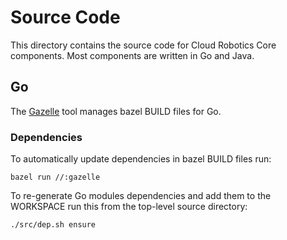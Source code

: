 # Source Code

This directory contains the source code for Cloud Robotics Core components. Most
components are written in Go and Java.

## Go

The [Gazelle](https://github.com/bazelbuild/bazel-gazelle) tool manages bazel
BUILD files for Go.

### Dependencies

To automatically update dependencies in bazel BUILD files run:

```
bazel run //:gazelle
```

To re-generate Go modules dependencies and add them to the WORKSPACE run this
from the top-level source directory:

```
./src/dep.sh ensure
```
